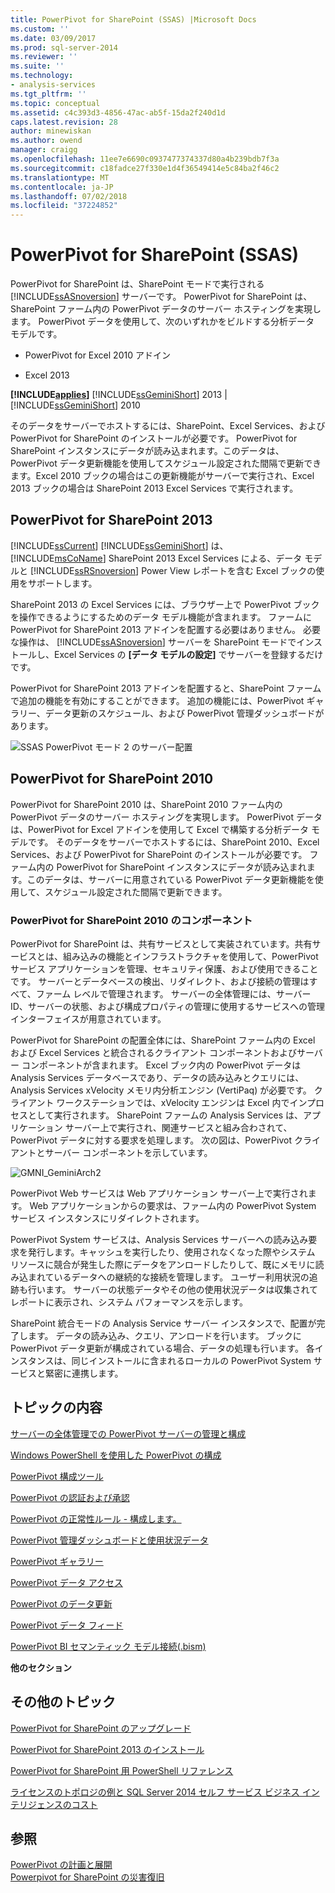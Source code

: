 ```yaml
---
title: PowerPivot for SharePoint (SSAS) |Microsoft Docs
ms.custom: ''
ms.date: 03/09/2017
ms.prod: sql-server-2014
ms.reviewer: ''
ms.suite: ''
ms.technology:
- analysis-services
ms.tgt_pltfrm: ''
ms.topic: conceptual
ms.assetid: c4c393d3-4856-47ac-ab5f-15da2f240d1d
caps.latest.revision: 28
author: minewiskan
ms.author: owend
manager: craigg
ms.openlocfilehash: 11ee7e6690c0937477374337d80a4b239bdb7f3a
ms.sourcegitcommit: c18fadce27f330e1d4f36549414e5c84ba2f46c2
ms.translationtype: MT
ms.contentlocale: ja-JP
ms.lasthandoff: 07/02/2018
ms.locfileid: "37224852"
---
```

# <a name="powerpivot-for-sharepoint-ssas"></a>PowerPivot for SharePoint (SSAS)
  PowerPivot for SharePoint は、SharePoint モードで実行される [!INCLUDE[ssASnoversion](../../includes/ssasnoversion-md.md)] サーバーです。 PowerPivot for SharePoint は、SharePoint ファーム内の PowerPivot データのサーバー ホスティングを実現します。 PowerPivot データを使用して、次のいずれかをビルドする分析データ モデルです。  
  
-   PowerPivot for Excel 2010 アドイン  
  
-   Excel 2013  
  
 **[!INCLUDE[applies](../../includes/applies-md.md)]**  [!INCLUDE[ssGeminiShort](../../includes/ssgeminishort-md.md)] 2013 |[!INCLUDE[ssGeminiShort](../../includes/ssgeminishort-md.md)] 2010  
  
 そのデータをサーバーでホストするには、SharePoint、Excel Services、および PowerPivot for SharePoint のインストールが必要です。 PowerPivot for SharePoint インスタンスにデータが読み込まれます。このデータは、PowerPivot データ更新機能を使用してスケジュール設定された間隔で更新できます。Excel 2010 ブックの場合はこの更新機能がサーバーで実行され、Excel 2013 ブックの場合は SharePoint 2013 Excel Services で実行されます。  
  
## <a name="powerpivot-for-sharepoint-2013"></a>PowerPivot for SharePoint 2013  
 [!INCLUDE[ssCurrent](../../includes/sscurrent-md.md)] [!INCLUDE[ssGeminiShort](../../includes/ssgeminishort-md.md)] は、 [!INCLUDE[msCoName](../../includes/msconame-md.md)] SharePoint 2013 Excel Services による、データ モデルと [!INCLUDE[ssRSnoversion](../../includes/ssrsnoversion-md.md)] Power View レポートを含む Excel ブックの使用をサポートします。  
  
 SharePoint 2013 の Excel Services には、ブラウザー上で PowerPivot ブックを操作できるようにするためのデータ モデル機能が含まれます。 ファームに PowerPivot for SharePoint 2013 アドインを配置する必要はありません。 必要な操作は、 [!INCLUDE[ssASnoversion](../../includes/ssasnoversion-md.md)] サーバーを SharePoint モードでインストールし、Excel Services の **[データ モデルの設定]** でサーバーを登録するだけです。  
  
 PowerPivot for SharePoint 2013 アドインを配置すると、SharePoint ファームで追加の機能を有効にすることができます。 追加の機能には、PowerPivot ギャラリー、データ更新のスケジュール、および PowerPivot 管理ダッシュボードがあります。  
  
 ![SSAS PowerPivot モード 2 のサーバー配置](../media/as-powerpivot-mode-2server-deployment.gif "SSAS PowerPivot モード 2 のサーバー配置")  
  
## <a name="powerpivot-for-sharepoint-2010"></a>PowerPivot for SharePoint 2010  
 PowerPivot for SharePoint 2010 は、SharePoint 2010 ファーム内の PowerPivot データのサーバー ホスティングを実現します。 PowerPivot データは、PowerPivot for Excel アドインを使用して Excel で構築する分析データ モデルです。 そのデータをサーバーでホストするには、SharePoint 2010、Excel Services、および PowerPivot for SharePoint のインストールが必要です。 ファーム内の PowerPivot for SharePoint インスタンスにデータが読み込まれます。このデータは、サーバーに用意されている PowerPivot データ更新機能を使用して、スケジュール設定された間隔で更新できます。  
  
### <a name="components-of-powerpivot-for-sharepoint-2010"></a>PowerPivot for SharePoint 2010 のコンポーネント  
 PowerPivot for SharePoint は、共有サービスとして実装されています。共有サービスとは、組み込みの機能とインフラストラクチャを使用して、PowerPivot サービス アプリケーションを管理、セキュリティ保護、および使用できることです。 サーバーとデータベースの検出、リダイレクト、および接続の管理はすべて、ファーム レベルで管理されます。 サーバーの全体管理には、サーバー ID、サーバーの状態、および構成プロパティの管理に使用するサービスへの管理インターフェイスが用意されています。  
  
 PowerPivot for SharePoint の配置全体には、SharePoint ファーム内の Excel および Excel Services と統合されるクライアント コンポーネントおよびサーバー コンポーネントが含まれます。 Excel ブック内の PowerPivot データは Analysis Services データベースであり、データの読み込みとクエリには、Analysis Services xVelocity メモリ内分析エンジン (VertiPaq) が必要です。 クライアント ワークステーションでは、xVelocity エンジンは Excel 内でインプロセスとして実行されます。 SharePoint ファームの Analysis Services は、アプリケーション サーバー上で実行され、関連サービスと組み合わされて、PowerPivot データに対する要求を処理します。 次の図は、PowerPivot クライアントとサーバー コンポーネントを示しています。  
  
 ![GMNI_GeminiArch2](../media/gmni-geminiarch2.gif "GMNI_GeminiArch2")  
  
 PowerPivot Web サービスは Web アプリケーション サーバー上で実行されます。 Web アプリケーションからの要求は、ファーム内の PowerPivot System サービス インスタンスにリダイレクトされます。  
  
 PowerPivot System サービスは、Analysis Services サーバーへの読み込み要求を発行します。キャッシュを実行したり、使用されなくなった際やシステム リソースに競合が発生した際にデータをアンロードしたりして、既にメモリに読み込まれているデータへの継続的な接続を管理します。 ユーザー利用状況の追跡も行います。 サーバーの状態データやその他の使用状況データは収集されてレポートに表示され、システム パフォーマンスを示します。  
  
 SharePoint 統合モードの Analysis Service サーバー インスタンスで、配置が完了します。 データの読み込み、クエリ、アンロードを行います。 ブックに PowerPivot データ更新が構成されている場合、データの処理も行います。  各インスタンスは、同じインストールに含まれるローカルの PowerPivot System サービスと緊密に連携します。  
  
##  <a name="bkmk_RelatedContent"></a> トピックの内容  
 [サーバーの全体管理での PowerPivot サーバーの管理と構成](power-pivot-server-administration-and-configuration-in-central-administration.md)  
  
 [Windows PowerShell を使用した PowerPivot の構成](power-pivot-configuration-using-windows-powershell.md)  
  
 [PowerPivot 構成ツール](power-pivot-configuration-tools.md)  
  
 [PowerPivot の認証および承認](power-pivot-authentication-and-authorization.md)  
  
 [PowerPivot の正常性ルール - 構成します。](configure-power-pivot-health-rules.md)  
  
 [PowerPivot 管理ダッシュボードと使用状況データ](power-pivot-management-dashboard-and-usage-data.md)  
  
 [PowerPivot ギャラリー](../../2014-toc/books-online-for-sql-server-2014.md)  
  
 [PowerPivot データ アクセス](power-pivot-data-access.md)  
  
 [PowerPivot のデータ更新](power-pivot-data-refresh.md)  
  
 [PowerPivot データ フィード](power-pivot-data-feeds.md)  
  
 [PowerPivot BI セマンティック モデル接続&#40;.bism&#41;](power-pivot-bi-semantic-model-connection-bism.md)  
  
 **他のセクション**  
  
## <a name="additional-topics"></a>その他のトピック  
 [PowerPivot for SharePoint のアップグレード](../../database-engine/install-windows/upgrade-power-pivot-for-sharepoint.md)  
  
 [PowerPivot for SharePoint 2013 のインストール](../instances/install-windows/install-analysis-services-in-power-pivot-mode.md)  
  
 [PowerPivot for SharePoint 用 PowerShell リファレンス](/sql/analysis-services/powershell/powershell-reference-for-power-pivot-for-sharepoint)  
  
 [ライセンスのトポロジの例と SQL Server 2014 セルフ サービス ビジネス インテリジェンスのコスト](../../sql-server/install/example-license-topologies-costs-self-service-business-intelligence.md)  
  
## <a name="see-also"></a>参照  
 [PowerPivot の計画と展開](http://go.microsoft.com/fwlink/?linkID=220972)   
 [Powerpivot for SharePoint の災害復旧](http://go.microsoft.com/fwlink/p/?LinkId=389570)  
  
  
